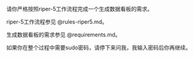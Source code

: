 请你严格按照riper-5工作流程完成一个生成数据看板的需求。

riper-5工作流程参见 @rules-riper5.md。

生成数据看板的需求参见 @requirements.md。

如果你在整个过程中需要sudo密码，请停下来问我，我输入密码后你再继续。